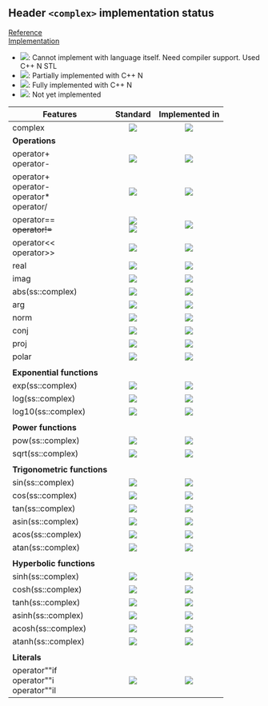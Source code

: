 ## Header `<complex>` implementation status

[Reference](https://en.cppreference.com/w/cpp/header/complex)  
[Implementation](../ss/include/ss/complex.h)

* ![](https://img.shields.io/badge/C%2B%2B-N-red): Cannot implement with language itself. Need compiler support. Used C++ N STL
* ![](https://img.shields.io/badge/C%2B%2B-N-blue): Partially implemented with C++ N
* ![](https://img.shields.io/badge/C%2B%2B-N-green): Fully implemented with C++ N
* ![][notyet]: Not yet implemented

| Features                                     | Standard             | Implemented in                    |
|----------------------------------------------|:--------------------:|:---------------------------------:|
| complex                                      | ![][legacy]          | ![][notyet]                       |
| **Operations**                               |                      |                                   |
| operator+ <br/>operator-                     | ![][legacy]          | ![][notyet]                       |
| operator+ <br/>operator- <br/>operator* <br/>operator/ | ![][legacy]          | ![][notyet]                       |
| operator== <br/>~~operator!=~~               | ![][legacy] <br/>![][legacy] | ![][notyet]                       |
| operator\<\< <br/>operator>>                 | ![][legacy]          | ![][notyet]                       |
| real                                         | ![][legacy]          | ![][notyet]                       |
| imag                                         | ![][legacy]          | ![][notyet]                       |
| abs(ss::complex)                             | ![][legacy]          | ![][notyet]                       |
| arg                                          | ![][legacy]          | ![][notyet]                       |
| norm                                         | ![][legacy]          | ![][notyet]                       |
| conj                                         | ![][legacy]          | ![][notyet]                       |
| proj                                         | ![][cpp11]           | ![][notyet]                       |
| polar                                        | ![][legacy]          | ![][notyet]                       |
|                                              |                      |                                   |
| **Exponential functions**                    |                      |                                   |
| exp(ss::complex)                             | ![][legacy]          | ![][notyet]                       |
| log(ss::complex)                             | ![][legacy]          | ![][notyet]                       |
| log10(ss::complex)                           | ![][legacy]          | ![][notyet]                       |
|                                              |                      |                                   |
| **Power functions**                          |                      |                                   |
| pow(ss::complex)                             | ![][legacy]          | ![][notyet]                       |
| sqrt(ss::complex)                            | ![][legacy]          | ![][notyet]                       |
|                                              |                      |                                   |
| **Trigonometric functions**                  |                      |                                   |
| sin(ss::complex)                             | ![][legacy]          | ![][notyet]                       |
| cos(ss::complex)                             | ![][legacy]          | ![][notyet]                       |
| tan(ss::complex)                             | ![][legacy]          | ![][notyet]                       |
| asin(ss::complex)                            | ![][cpp11]           | ![][notyet]                       |
| acos(ss::complex)                            | ![][cpp11]           | ![][notyet]                       |
| atan(ss::complex)                            | ![][cpp11]           | ![][notyet]                       |
|                                              |                      |                                   |
| **Hyperbolic functions**                     |                      |                                   |
| sinh(ss::complex)                            | ![][legacy]          | ![][notyet]                       |
| cosh(ss::complex)                            | ![][legacy]          | ![][notyet]                       |
| tanh(ss::complex)                            | ![][legacy]          | ![][notyet]                       |
| asinh(ss::complex)                           | ![][cpp11]           | ![][notyet]                       |
| acosh(ss::complex)                           | ![][cpp11]           | ![][notyet]                       |
| atanh(ss::complex)                           | ![][cpp11]           | ![][notyet]                       |
|                                              |                      |                                   |
| **Literals**                                 |                      |                                   |
| operator""if <br/>operator""i <br/>operator""il | ![][cpp14]           | ![][notyet]                       |


<!--
	C++11: 29	| 0
	C++14: 1	| 0

	Total: 30	| 0-->

[notyet]: https://img.shields.io/badge/Not_yet-orange
[removed]: https://img.shields.io/badge/Removed-red
[legacy]: https://img.shields.io/badge/legacy-grey

[cppno11]: https://img.shields.io/badge/C%2B%2B-11-red
[cppno14]: https://img.shields.io/badge/C%2B%2B-14-red
[cppno17]: https://img.shields.io/badge/C%2B%2B-17-red
[cppno20]: https://img.shields.io/badge/C%2B%2B-20-red
[cppno23]: https://img.shields.io/badge/C%2B%2B-23-red

[cpppt11]: https://img.shields.io/badge/C%2B%2B-11-blue
[cpppt14]: https://img.shields.io/badge/C%2B%2B-14-blue
[cpppt17]: https://img.shields.io/badge/C%2B%2B-17-blue
[cpppt20]: https://img.shields.io/badge/C%2B%2B-20-blue
[cpppt23]: https://img.shields.io/badge/C%2B%2B-23-blue

[cpp11]: https://img.shields.io/badge/C%2B%2B-11-green
[cpp14]: https://img.shields.io/badge/C%2B%2B-14-green
[cpp17]: https://img.shields.io/badge/C%2B%2B-17-green
[cpp20]: https://img.shields.io/badge/C%2B%2B-20-green
[cpp23]: https://img.shields.io/badge/C%2B%2B-23-green
